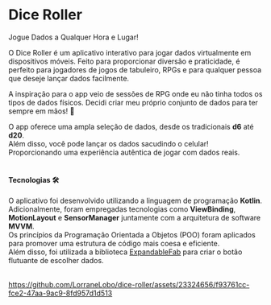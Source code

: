 # Dice Roller
Jogue Dados a Qualquer Hora e Lugar! </br>

O Dice Roller é um aplicativo interativo para jogar dados virtualmente em dispositivos móveis. Feito para proporcionar diversão e praticidade, é perfeito para jogadores de jogos de tabuleiro, RPGs e para qualquer pessoa que deseje lançar dados facilmente.</br>

A inspiração para o app veio de sessões de RPG onde eu não tinha todos os tipos de dados físicos. Decidi criar meu próprio conjunto de dados para ter sempre em mãos! 🎲

O app oferece uma ampla seleção de dados, desde os tradicionais **d6** até **d20**. </br>
Além disso, você pode lançar os dados sacudindo o celular! Proporcionando uma experiência autêntica de jogar com dados reais.</br></br>

<h4>Tecnologias 🛠️</h4>
O aplicativo foi desenvolvido utilizando a linguagem de programação <b>Kotlin</b>. Adicionalmente, foram empregadas tecnologias como <b>ViewBinding</b>, <b>MotionLayout</b> e <b>SensorManager</b> juntamente com a arquitetura de software <b>MVVM</b>.</br>
Os princípios da Programação Orientada a Objetos (POO) foram aplicados para promover uma estrutura de código mais coesa e eficiente.</br>
Além disso, foi utilizada a biblioteca <a href="https://github.com/nambicompany/expandable-fab">ExpandableFab</a> para criar o botão flutuante de escolher dados.</br></br>

https://github.com/LorraneLobo/dice-roller/assets/23324656/f93761cc-fce2-47aa-9ac9-8fd957d1d513

